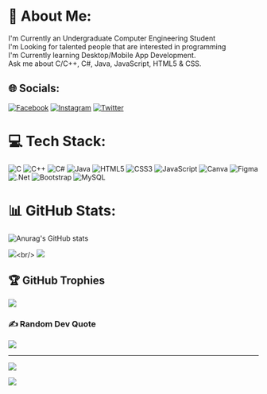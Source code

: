 # 💫 About Me:
I'm Currently an Undergraduate Computer Engineering Student<br>I'm Looking for talented people that are interested in programming<br>I'm Currently learning Desktop/Mobile App Development.<br>Ask me about C/C++, C#, Java, JavaScript, HTML5 & CSS.<br>


## 🌐 Socials:
[![Facebook](https://img.shields.io/badge/Facebook-%231877F2.svg?logo=Facebook&logoColor=white)](https://facebook.com/abdulrahaman.almkhlafi.3) [![Instagram](https://img.shields.io/badge/Instagram-%23E4405F.svg?logo=Instagram&logoColor=white)](https://instagram.com/abdulrahman_almkhlafi/) [![Twitter](https://img.shields.io/badge/Twitter-%231DA1F2.svg?logo=Twitter&logoColor=white)](https://twitter.com/AAlmkhalfi) 

# 💻 Tech Stack:
![C](https://img.shields.io/badge/c-%2300599C.svg?style=for-the-badge&logo=c&logoColor=white) ![C++](https://img.shields.io/badge/c++-%2300599C.svg?style=for-the-badge&logo=c%2B%2B&logoColor=white) ![C#](https://img.shields.io/badge/c%23-%23239120.svg?style=for-the-badge&logo=c-sharp&logoColor=white) ![Java](https://img.shields.io/badge/java-%23ED8B00.svg?style=for-the-badge&logo=java&logoColor=white) ![HTML5](https://img.shields.io/badge/html5-%23E34F26.svg?style=for-the-badge&logo=html5&logoColor=white) ![CSS3](https://img.shields.io/badge/css3-%231572B6.svg?style=for-the-badge&logo=css3&logoColor=white) ![JavaScript](https://img.shields.io/badge/javascript-%23323330.svg?style=for-the-badge&logo=javascript&logoColor=%23F7DF1E) ![Canva](https://img.shields.io/badge/Canva-%2300C4CC.svg?style=for-the-badge&logo=Canva&logoColor=white) 	![Figma](https://img.shields.io/badge/figma-%23F24E1E.svg?style=for-the-badge&logo=figma&logoColor=white) ![.Net](https://img.shields.io/badge/.NET-5C2D91?style=for-the-badge&logo=.net&logoColor=white) ![Bootstrap](https://img.shields.io/badge/bootstrap-%23563D7C.svg?style=for-the-badge&logo=bootstrap&logoColor=white) ![MySQL](https://img.shields.io/badge/mysql-%2300f.svg?style=for-the-badge&logo=mysql&logoColor=white)
# 📊 GitHub Stats:
![Anurag's GitHub stats](https://github-readme-stats.vercel.app/api?username=almkhlafi&theme=dark&show_icons=true)

![]([https://github-readme-stats.vercel.app/api?username=almkhlafi&theme=dark&hide_border=false&include_all_commits=false&count_private=false](https://github-readme-stats.vercel.app/api?username=almkhlafi&theme=dark&hide_border=false&include_all_commits=false&count_private=false))<br/>
![](https://github-readme-streak-stats.herokuapp.com/?user=almkhlafi&theme=dark&hide_border=false)<br/>

## 🏆 GitHub Trophies
![](https://github-profile-trophy.vercel.app/?username=almkhlafi&theme=radical&no-frame=false&no-bg=false&margin-w=4)

### ✍️ Random Dev Quote
![](https://quotes-github-readme.vercel.app/api?type=horizontal&theme=tokyonight)





---
[![](https://visitcount.itsvg.in/api?id=AlajeBash&icon=0&color=0)](https://visitcount.itsvg.in)

<!-- Proudly created with GPRM ( https://gprm.itsvg.in ) -->

<a href="https://visitcount.itsvg.in">
  <img src="https://visitcount.itsvg.in/api?id=Almkhlafi&label=Profile%20Views&color=12&icon=5&pretty=true" />
</a>



<picture>
<source 
  srcset="https://github-readme-stats.vercel.app/api?
          name=almkhlafi&show_icons=true&theme=dark"
  media="(prefers-color-scheme: dark)"
/>


